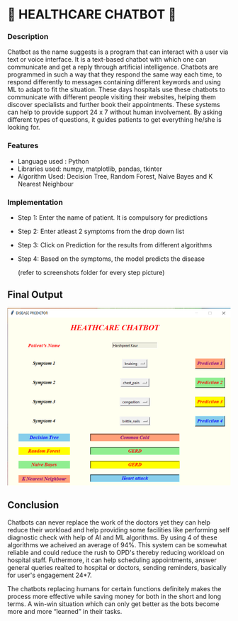 # 🤖 HEALTHCARE CHATBOT 🤖

### Description

Chatbot as the name suggests is a program that can interact with a user via text or voice interface. It is a text-based chatbot with which one can communicate and get a reply through artificial intelligence. Chatbots are programmed in such a way that they respond the same way each time, to respond differently to messages containing different keywords and using ML to adapt to fit the situation. These days hospitals use these chatbots to communicate with different people visiting their websites, helping them discover specialists and further book their appointments. These systems can help to provide support 24 x 7 without human involvement. By asking different types of questions, it guides patients to get everything he/she is looking for.

### Features

* Language used : Python
* Libraries used: numpy, matplotlib, pandas, tkinter 
* Algorithm Used: Decision Tree, Random Forest, Naive Bayes and K Nearest Neighbour

### Implementation

* Step 1: Enter the name of patient. It is compulsory for predictions
* Step 2: Enter atleast 2 symptoms from the drop down list
* Step 3: Click on Prediction for the results from different algorithms
* Step 4: Based on the symptoms, the model predicts the disease 

  (refer to screenshots folder for every step picture)

## Final Output

<p align="center">
<img width="600" height="400" src="screenshots/4_symptoms.png">
</p>

## Conclusion

Chatbots can never replace the work of the doctors yet they can help reduce their workload and help providing some facilities like performing self diagnostic check with help of AI and ML algorithms. By using 4 of these algorithms we acheived an average of 94%. This system can be somewhat reliable and could reduce the rush to OPD's thereby reducing workload on hospital staff. Futhermore, it can help scheduling appointments, answer general queries realted to hospital or doctors, sending reminders, basically for user's engagement 24*7.

The chatbots replacing humans for certain functions definitely makes the process more effective while saving money for both in the short and long terms. A win-win situation which can only get better as the bots become more and more “learned” in their tasks.










